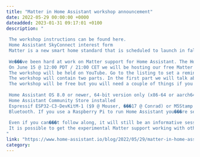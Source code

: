```yaml
---
title: "Matter in Home Assistant workshop announcement"
date: 2022-05-29 00:00:00 +0000
dateadded: 2023-01-31 09:17:01 +0100
description: "
  
 The workshop instructions can be found here. 
 Home Assistant SkyConnect interest form 
 Matter is a new smart home standard that is scheduled to launch in fall. Across the industry, companies like Hue, IKEA, Google and Apple are working together to try and solve connectivity, ease of setup and interoperability once and for all. Development is happening as part of the Connectivity Standards Alliance (CSA) of which we (Nabu Casa) are also a participating member. 
 
 We���ve been hard at work on Matter support for Home Assistant. The Home Assistant Yellow hub will come with a radio that supports Thread, required to talk to low power Matter devices. We also have some tricks up our sleeves for devices used to run Home Assistant without such a radio, like Raspberry Pi���s. We want to show what we���re up to and allow you to test it out. 
 On June 15 @ 12:00 PDT / 21:00 CET we will be hosting our free Matter in Home Assistant workshop. 
 The workshop will be held on YouTube. Go to the listing to set a reminder to be notified when we start. 
 The workshop will contain two parts. In the first part we will talk about what Matter is and how it will work in Home Assistant. In the second part we will walk you through how to add experimental Matter support to your Home Assistant installation and integrate your first Wi-Fi based Matter device. 
 The workshop will be free but you will need a couple of things if you want to be able to follow along with the second part: 
 
 Home Assistant OS 8.0 or newer, 64-bit version only (x86-64 or aarch64). Matter relies on an add-on and Bluetooth. 
 Home Assistant Community Store installed 
 Espressif ESP32-C3-DevKitM-1 ($9 @ Mouser, ���17 @ Conrad) or M5Stamp C3 ($6 @ M5Stack) 
 Bluetooth. If you use a Raspberry Pi to run Home Assistant you���re set. If you have a Home Assistant Blue or another device without Bluetooth, get a Bluetooth USB adapter that is supported by Home Assistant OS (like this one). 
 
 Even if you can���t follow along, it will still be an informative session! 
 It is possible to get the experimental Matter support working with other Home Assistant installation methods and other dev kits, but we won���t be covering those in our workshop. 
"
link: "https://www.home-assistant.io/blog/2022/05/29/matter-in-home-assistant-workshop-announcement/"
category:
---
```

